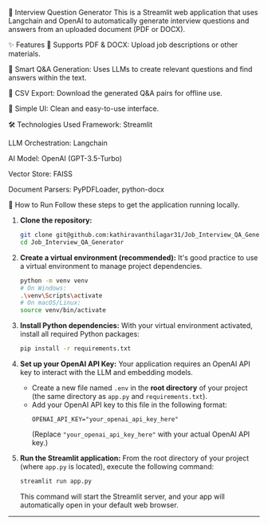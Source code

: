 🤖 Interview Question Generator
This is a Streamlit web application that uses Langchain and OpenAI to automatically generate interview questions and answers from an uploaded document (PDF or DOCX).

✨ Features
📄 Supports PDF & DOCX: Upload job descriptions or other materials.

🧠 Smart Q&A Generation: Uses LLMs to create relevant questions and find answers within the text.

💾 CSV Export: Download the generated Q&A pairs for offline use.

🎨 Simple UI: Clean and easy-to-use interface.

🛠️ Technologies Used
Framework: Streamlit

LLM Orchestration: Langchain

AI Model: OpenAI (GPT-3.5-Turbo)

Vector Store: FAISS

Document Parsers: PyPDFLoader, python-docx

🚀 How to Run
Follow these steps to get the application running locally.

1.  **Clone the repository:**
    ```bash
    git clone git@github.com:kathiravanthilagar31/Job_Interview_QA_Generator.git
    cd Job_Interview_QA_Generator
    ```

2.  **Create a virtual environment (recommended):**
    It's good practice to use a virtual environment to manage project dependencies.
    ```bash
    python -m venv venv
    # On Windows:
    .\venv\Scripts\activate
    # On macOS/Linux:
    source venv/bin/activate
    ```

3.  **Install Python dependencies:**
    With your virtual environment activated, install all required Python packages:
    ```bash
    pip install -r requirements.txt
    ```
    
4.  **Set up your OpenAI API Key:**
    Your application requires an OpenAI API key to interact with the LLM and embedding models.
    * Create a new file named `.env` in the **root directory** of your project (the same directory as `app.py` and `requirements.txt`).
    * Add your OpenAI API key to this file in the following format:
        ```
        OPENAI_API_KEY="your_openai_api_key_here"
        ```
        (Replace `"your_openai_api_key_here"` with your actual OpenAI API key.)

5.  **Run the Streamlit application:**
    From the root directory of your project (where `app.py` is located), execute the following command:
    ```bash
    streamlit run app.py
    ```
    This command will start the Streamlit server, and your app will automatically open in your default web browser.

---
